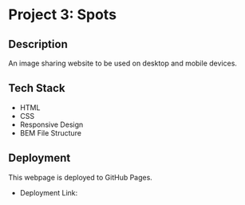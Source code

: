 # Project 3: Spots

## Description

An image sharing website to be used on desktop and mobile devices.

## Tech Stack

- HTML
- CSS
- Responsive Design
- BEM File Structure

## Deployment

This webpage is deployed to GitHub Pages.

- Deployment Link:
